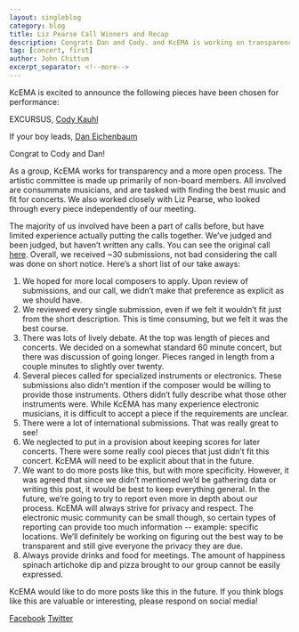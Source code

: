 ```yaml
---
layout: singleblog
category: blog
title: Liz Pearse Call Winners and Recap
description: Congrats Dan and Cody. and KcEMA is working on transparency
tag: [concert, first]
author: John Chittum
excerpt_separator: <!--more-->
---
```


KcEMA is excited to announce the following pieces have been chosen for performance:

EXCURSUS, [Cody Kauhl](http://codykauhl.com/)

If your boy leads, [Dan Eichenbaum](http://www.danieleichenbaum.com/)

Congrat to Cody and Dan! 

As a group, KcEMA works for transparency and a more open process. The artistic committee is made up primarily of non-board members. All involved are consummate musicians, and are tasked with finding the best music and fit for concerts. We also worked closely with Liz Pearse, who looked through every piece independently of our meeting. 

<!--more-->

The majority of us involved have been a part of calls before, but have limited experience actually putting the calls together. We’ve judged and been judged, but haven’t written any calls. You can see the original call [here](http://kcema.net/call/2017/01/19/CallForWorks/). Overall, we received ~30 submissions, not bad considering the call was done on short notice. Here’s a short list of our take aways:

1. We hoped for more local composers to apply. Upon review of submissions, and our call, we didn’t make that preference as explicit as we should have. 
2. We reviewed every single submission, even if we felt it wouldn’t fit just from the short description. This is time consuming, but we felt it was the best course.
3. There was lots of lively debate. At the top was length of pieces and concerts. We decided on a somewhat standard 60 minute concert, but there was discussion of going longer. Pieces ranged in length from a couple minutes to slightly over twenty.
4. Several pieces called for specialized instruments or electronics. These submissions also didn’t mention if the composer would be willing to provide those instruments. Others didn’t fully describe what those other instruments were. While KcEMA has many experience electronic musicians, it is difficult to accept a piece if the requirements are unclear.
5. There were a lot of international submissions. That was really great to see! 
6. We neglected to put in a provision about keeping scores for later concerts. There were some really cool pieces that just didn’t fit this concert. KcEMA will need to be explicit about that in the future.
7. We want to do more posts like this, but with more specificity. However, it was agreed that since we didn’t mentioned we’d be gathering data or writing this post, it would be best to keep everything general. In the future, we’re going to try to report even more in depth about our process. KcEMA will always strive for privacy and respect. The electronic music community can be small though, so certain types of reporting can provide too much information -- example: specific locations. We’ll definitely be working on figuring out the best way to be transparent and still give everyone the privacy they are due.
8. Always provide drinks and food for meetings. The amount of happiness spinach artichoke dip and pizza brought to our group cannot be easily expressed.

KcEMA would like to do more posts like this in the future. If you think blogs like this are valuable or interesting, please respond on social media! 

[Facebook](https://www.facebook.com/KCEMAlliance/)
[Twitter](https://twitter.com/kcemalliance)

